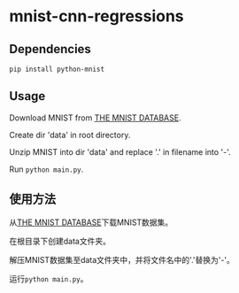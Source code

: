 # mnist-cnn-regressions


## Dependencies

```
pip install python-mnist
```

## Usage

Download MNIST from [THE MNIST DATABASE](http://yann.lecun.com/exdb/mnist/).

Create dir 'data' in root directory.

Unzip MNIST into dir 'data' and replace '.' in filename into '-'.

Run `python main.py`.

## 使用方法 

从[THE MNIST DATABASE](http://yann.lecun.com/exdb/mnist/)下载MNIST数据集。

在根目录下创建data文件夹。

解压MNIST数据集至data文件夹中，并将文件名中的'.'替换为'-'。

运行`python main.py`。